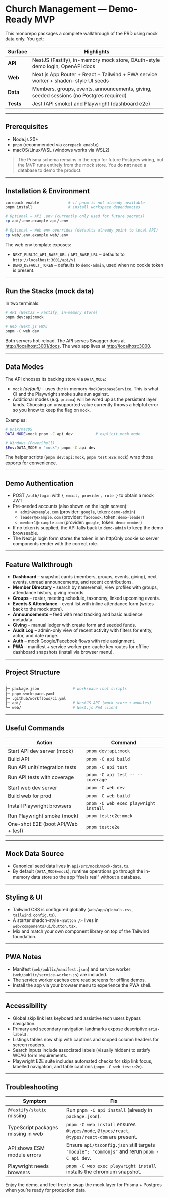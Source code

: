 # Church Management — Demo-Ready MVP

This monorepo packages a complete walkthrough of the PRD using mock data only. You get:

| Surface | Highlights |
| ------- | ---------- |
| **API** | NestJS (Fastify), in-memory mock store, OAuth-style demo login, OpenAPI docs |
| **Web** | Next.js App Router + React + Tailwind + PWA service worker + shadcn-style UI seeds |
| **Data** | Members, groups, events, announcements, giving, seeded sessions (no Postgres required) |
| **Tests** | Jest (API smoke) and Playwright (dashboard e2e) |

---

## Prerequisites

- Node.js 20+
- `pnpm` (recommended via `corepack enable`)
- macOS/Linux/WSL (windows works via WSL2)

> The Prisma schema remains in the repo for future Postgres wiring, but the MVP runs entirely from the mock store. You do **not** need a database to demo the product.

---

## Installation & Environment

```bash
corepack enable             # if pnpm is not already available
pnpm install                # install workspace dependencies

# Optional – API .env (currently only used for future secrets)
cp api/.env.example api/.env

# Optional – Web env overrides (defaults already point to local API)
cp web/.env.example web/.env
```

The web env template exposes:

- `NEXT_PUBLIC_API_BASE_URL` / `API_BASE_URL` – defaults to `http://localhost:3001/api/v1`
- `DEMO_DEFAULT_TOKEN` – defaults to `demo-admin`, used when no cookie token is present.

---

## Run the Stacks (mock data)

In two terminals:

```bash
# API (NestJS + Fastify, in-memory store)
pnpm dev:api:mock

# Web (Next.js PWA)
pnpm -C web dev
```

Both servers hot-reload. The API serves Swagger docs at [http://localhost:3001/docs](http://localhost:3001/docs). The web app lives at [http://localhost:3000](http://localhost:3000).

---

## Data Modes

The API chooses its backing store via `DATA_MODE`:

- `mock` *(default)* – uses the in-memory `MockDatabaseService`. This is what CI and the Playwright smoke suite run against.
- Additional modes (e.g. `prisma`) will be wired up as the persistent layer lands. Choosing an unsupported value currently throws a helpful error so you know to keep the flag on `mock`.

Examples:

```bash
# Unix/macOS
DATA_MODE=mock pnpm -C api dev          # explicit mock mode

# Windows (PowerShell)
$Env:DATA_MODE = "mock"; pnpm -C api dev
```

The helper scripts (`pnpm dev:api:mock`, `pnpm test:e2e:mock`) wrap those exports for convenience.

---

## Demo Authentication

- POST `/auth/login` with `{ email, provider, role }` to obtain a mock JWT.
- Pre-seeded accounts (also shown on the login screen):
  - `admin@example.com` (provider: `google`, token: `demo-admin`)
  - `leader@example.com` (provider: `facebook`, token: `demo-leader`)
  - `member1@example.com` (provider: `google`, token: `demo-member`)
- If no token is supplied, the API falls back to `demo-admin` to keep the demo browseable.
- The Next.js login form stores the token in an httpOnly cookie so server components render with the correct role.

---

## Feature Walkthrough

- **Dashboard** – snapshot cards (members, groups, events, giving), next events, unread announcements, and recent contributions.
- **Member Directory** – search by name/email, view profiles with groups, attendance history, giving records.
- **Groups** – roster, meeting schedule, taxonomy, linked upcoming events.
- **Events & Attendance** – event list with inline attendance form (writes back to the mock store).
- **Announcements** – feed with read tracking and basic audience metadata.
- **Giving** – manual ledger with create form and seeded funds.
- **Audit Log** – admin-only view of recent activity with filters for entity, actor, and date range.
- **Auth** – mock Google/Facebook flows with role assignment.
- **PWA** – manifest + service worker pre-cache key routes for offline dashboard snapshots (install via browser menu).

---

## Project Structure

```sh
.
├─ package.json               # workspace root scripts
├─ pnpm-workspace.yaml
├─ .github/workflows/ci.yml
├─ api/                       # NestJS API (mock store + modules)
└─ web/                       # Next.js PWA client
```

---

## Useful Commands

| Action | Command |
| ------ | ------- |
| Start API dev server (mock) | `pnpm dev:api:mock` |
| Build API | `pnpm -C api build` |
| Run API unit/integration tests | `pnpm -C api test` |
| Run API tests with coverage | `pnpm -C api test -- --coverage` |
| Start web dev server | `pnpm -C web dev` |
| Build web for prod | `pnpm -C web build` |
| Install Playwright browsers | `pnpm -C web exec playwright install` |
| Run Playwright smoke (mock) | `pnpm test:e2e:mock` |
| One-shot E2E (boot API/Web + test) | `pnpm test:e2e` |

---

## Mock Data Source

- Canonical seed data lives in `api/src/mock/mock-data.ts`.
- By default (`DATA_MODE=mock`), runtime operations go through the in-memory data store so the app “feels real” without a database.

---

## Styling & UI

- Tailwind CSS is configured globally (`web/app/globals.css`, `tailwind.config.ts`).
- A starter shadcn-style `<Button />` lives in `web/components/ui/button.tsx`.
- Mix and match your own component library on top of the Tailwind foundation.

---

## PWA Notes

- Manifest (`web/public/manifest.json`) and service worker (`web/public/service-worker.js`) are included.
- The service worker caches core read screens for offline demos.
- Install the app via your browser menu to experience the PWA shell.

---

## Accessibility

- Global skip link lets keyboard and assistive tech users bypass navigation.
- Primary and secondary navigation landmarks expose descriptive `aria-label`s.
- Listings tables now ship with captions and scoped column headers for screen readers.
- Search inputs include associated labels (visually hidden) to satisfy WCAG form requirements.
- Playwright E2E suite includes automated checks for skip link focus, labelled navigation, and table captions (`pnpm -C web test:e2e`).

---

## Troubleshooting

| Symptom | Fix |
| ------- | --- |
| `@fastify/static` missing | Run `pnpm -C api install` (already in `package.json`). |
| TypeScript packages missing in web | `pnpm -C web install` ensures `@types/node`, `@types/react`, `@types/react-dom` are present. |
| API shows ESM module errors | Ensure `api/tsconfig.json` still targets `"module": "commonjs"` and rerun `pnpm -C api dev`. |
| Playwright needs browsers | `pnpm -C web exec playwright install` installs the chromium snapshot. |

Enjoy the demo, and feel free to swap the mock layer for Prisma + Postgres when you’re ready for production data.

